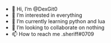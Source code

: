 - 👋 Hi, I’m @DexGit0
- 👀 I’m interested in everything
- 🌱 I’m currently learning python and lua
- 💞️ I’m looking to collaborate on nothing
- 📫 How to reach me .sheriff#0709

<!---
DexGit0/DexGit0 is a ✨ special ✨ repository because its `README.md` (this file) appears on your GitHub profile.
You can click the Preview link to take a look at your changes.
--->
